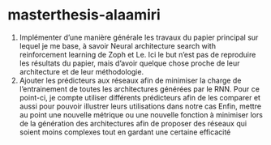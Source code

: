 # masterthesis-alaamiri

1.	Implémenter d’une manière générale les travaux du papier principal sur lequel je me base, à savoir Neural architecture search with reinforcement learning de Zoph et Le. Ici le but n’est pas de reproduire les résultats du papier, mais d’avoir quelque chose proche de leur architecture et de leur méthodologie.
2.	Ajouter les prédicteurs aux réseaux afin de minimiser la charge de l’entrainement de toutes les architectures générées par le RNN. Pour ce point-ci, je compte utiliser différents prédicteurs afin de les comparer et aussi pour pouvoir illustrer leurs utilisations dans notre cas
Enfin, mettre au point une nouvelle métrique ou une nouvelle fonction à minimiser lors de la génération des architectures afin de proposer des réseaux qui soient moins complexes tout en gardant une certaine efficacité
